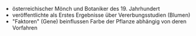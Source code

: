 + österreichischer Mönch und Botaniker des 19. Jahrhundert
+ veröffentlichte als Erstes Ergebnisse über Vererbungsstudien (Blumen)
+ "Faktoren" (Gene) beinflussen Farbe der Pflanze abhängig von deren Vorfahren